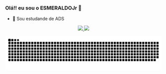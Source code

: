 <link rel = "stylesheet" href = "https://cdn.jsdelivr.net/gh/devicons/devicon@v2.14.0/devicon.min.css">

### Olá!! eu sou o ESMERALDOJr 👋

- 🔭 Sou estudande de ADS

<div align = "center">
  <a href="https://github.com/ESMERALDOJr">
  <img height = "180em" src = "https://github-readme-stats.vercel.app/api?username=ESMERALDOJr&show_icons=true&theme=dark&include_all_commits=true&count_private=true">
  <img height = "180em" src = "https://github-readme-stats.vercel.app/api/top-langs/?username=ESMERALDOJr&layout=compact&langs_count=7&theme=dark">

 ![Snake animation](https://github.com/ESMERALDOJr/ESMERALDOJr/blob/output/github-contribution-grid-snake.svg)
    </div>    

    
   
    

